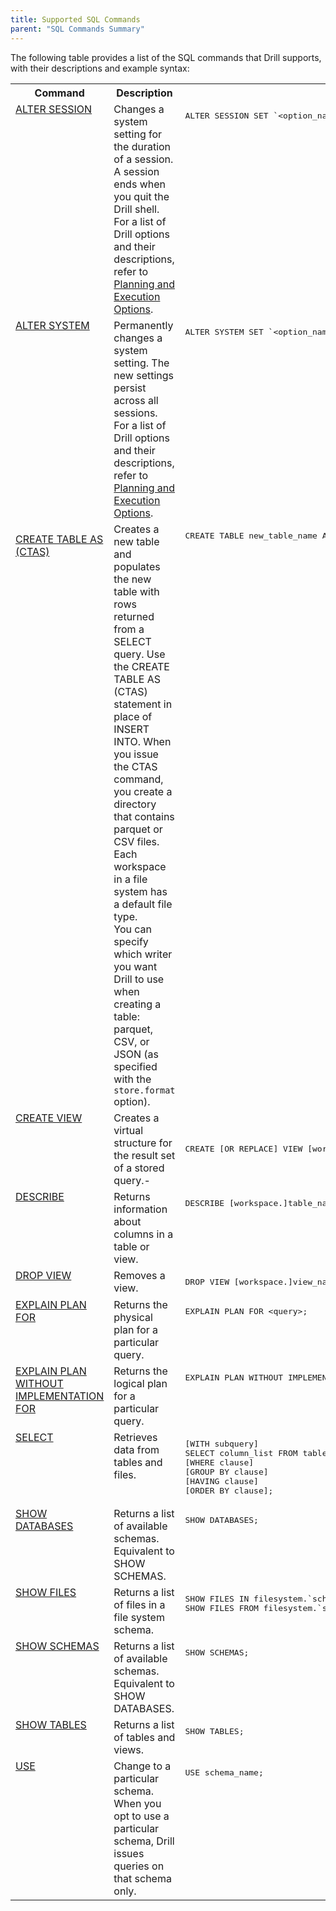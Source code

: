 ```yaml
---
title: Supported SQL Commands
parent: "SQL Commands Summary"
---
```

The following table provides a list of the SQL commands that Drill supports,
with their descriptions and example syntax:

<table style='table-layout:fixed;width:100%'>
    <tr><th >Command</th><th >Description</th><th >Syntax</th></tr><tr><td valign="top" width="15%"><a href="/docs/alter-session-command">ALTER SESSION</a></td><td valign="top" width="60%">Changes a system setting for the duration of a session. A session ends when you quit the Drill shell. For a list of Drill options and their descriptions, refer to <a href="/docs/planning-and-execution-options">Planning and Execution Options</a>.</td><td valign="top"><pre>ALTER SESSION SET `&lt;option_name&gt;`=&lt;value&gt;;</pre></td></tr><tr><td valign="top" ><a href="/docs/alter-system-command">ALTER SYSTEM</a></td><td valign="top" >Permanently changes a system setting. The new settings persist across all sessions. For a list of Drill options and their descriptions, refer to <a href="/docs/planning-and-execution-options">Planning and Execution Options</a>.</td><td valign="top" ><pre>ALTER SYSTEM SET `&lt;option_name&gt;`=&lt;value&gt;;</pre></td></tr><tr><td valign="top" ><p><a href="/docs/create-table-as--ctas-command">CREATE TABLE AS<br />(CTAS)</a></p></td><td valign="top" >Creates a new table and populates the new table with rows returned from a SELECT query. Use the CREATE TABLE AS (CTAS) statement in place of INSERT INTO. When you issue the CTAS command, you create a directory that contains parquet or CSV files. Each workspace in a file system has a default file type.<br />You can specify which writer you want Drill to use when creating a table: parquet, CSV, or JSON (as specified with the <code>store.format</code> option).</td><td valign="top" ><pre class="programlisting">CREATE TABLE new_table_name AS &lt;query&gt;;</pre></td></tr><tr><td - valign="top" ><a href="/docs/create-view-command">CREATE VIEW </a></td><td - valign="top" >Creates a virtual structure for the result set of a stored query.-</td><td -valign="top" ><pre>CREATE [OR REPLACE] VIEW [workspace.]view_name [ (column_name [, ...]) ] AS &lt;query&gt;;</pre></td></tr><tr><td  valign="top" ><a href="/docs/describe-command">DESCRIBE</a></td><td  valign="top" >Returns information about columns in a table or view.</td><td valign="top" ><pre>DESCRIBE [workspace.]table_name|view_name</pre></td></tr><tr><td valign="top" ><a href="/docs/drop-view-command">DROP VIEW</a></td><td valign="top" >Removes a view.</td><td valign="top" ><pre>DROP VIEW [workspace.]view_name ;</pre></td></tr><tr><td  valign="top" ><a href="/docs/explain-commands">EXPLAIN PLAN FOR</a></td><td valign="top" >Returns the physical plan for a particular query.</td><td valign="top" ><pre>EXPLAIN PLAN FOR &lt;query&gt;;</pre></td></tr><tr><td valign="top" ><a href="/docs/explain-commands">EXPLAIN PLAN WITHOUT IMPLEMENTATION FOR</a></td><td valign="top" >Returns the logical plan for a particular query.</td><td  valign="top" ><pre>EXPLAIN PLAN WITHOUT IMPLEMENTATION FOR &lt;query&gt;;</pre></td></tr><tr><td colspan="1" valign="top" ><a href="/docs/select-statements" rel="nofollow">SELECT</a></td><td valign="top" >Retrieves data from tables and files.</td><td  valign="top" ><pre>[WITH subquery]<br />SELECT column_list FROM table_name <br />[WHERE clause]<br />[GROUP BY clause]<br />[HAVING clause]<br />[ORDER BY clause];</pre></td></tr><tr><td  valign="top" ><a href="/docs/show-databases-and-show-schemas-commands">SHOW DATABASES </a></td><td valign="top" >Returns a list of available schemas. Equivalent to SHOW SCHEMAS.</td><td valign="top" ><pre>SHOW DATABASES;</pre></td></tr><tr><td valign="top" ><a href="/docs/show-files-command" >SHOW FILES</a></td><td valign="top" >Returns a list of files in a file system schema.</td><td valign="top" ><pre>SHOW FILES IN filesystem.`schema_name`;<br />SHOW FILES FROM filesystem.`schema_name`;</pre></td></tr><tr><td valign="top" ><a href="/docs/show-databases-and-show-schemas-commands">SHOW SCHEMAS</a></td><td - valign="top" >Returns a list of available schemas. Equivalent to SHOW DATABASES.</td><td valign="top" ><pre>SHOW SCHEMAS;</pre></td></tr><tr><td valign="top" ><a href="/docs/show-tables-command">SHOW TABLES</a></td><td valign="top" >Returns a list of tables and views.</td><td valign="top" ><pre>SHOW TABLES;</pre></td></tr><tr><td valign="top" ><a href="/docs/use-command">USE</a></td><td valign="top" >Change to a particular schema. When you opt to use a particular schema, Drill issues queries on that schema only.</td><td valign="top" ><pre>USE schema_name;</pre></td></tr></table>

